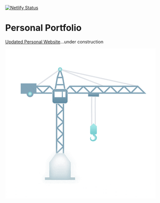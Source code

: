 [![Netlify Status](https://api.netlify.com/api/v1/badges/9da02b55-97bb-42d9-aa59-ff144bcdc8fd/deploy-status)](https://app.netlify.com/sites/sageewansubendran/deploys)

# Personal Portfolio

[Updated Personal Website](sageewansubendran.com)...under construction

![](construction-giphy.gif)
